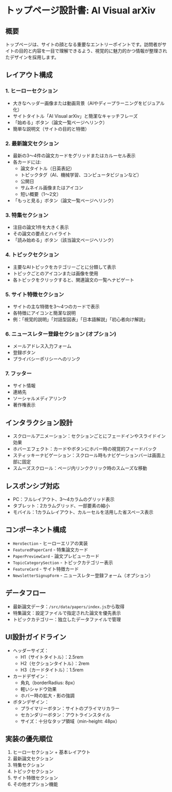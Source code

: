 # トップページ設計書: AI Visual arXiv

## 概要
トップページは、サイトの顔となる重要なエントリーポイントです。訪問者がサイトの目的と内容を一目で理解できるよう、視覚的に魅力的かつ情報が整理されたデザインを採用します。

## レイアウト構成

### 1. ヒーローセクション
- 大きなヘッダー画像または動画背景（AIやディープラーニングをビジュアル化）
- サイトタイトル「AI Visual arXiv」と簡潔なキャッチフレーズ
- 「始める」ボタン（論文一覧ページへリンク）
- 簡単な説明文（サイトの目的と特徴）

### 2. 最新論文セクション
- 最新の3〜4件の論文カードをグリッドまたはカルーセル表示
- 各カードには:
  - 論文タイトル（日英表記）
  - トピックタグ（AI、機械学習、コンピュータビジョンなど）
  - 公開日
  - サムネイル画像またはアイコン
  - 短い概要（1〜2文）
- 「もっと見る」ボタン（論文一覧ページへリンク）

### 3. 特集セクション
- 注目の論文1件を大きく表示
- その論文の要点とハイライト
- 「読み始める」ボタン（該当論文ページへリンク）

### 4. トピックセクション
- 主要なAIトピックをカテゴリーごとに分類して表示
- トピックごとのアイコンまたは画像を使用
- 各トピックをクリックすると、関連論文の一覧へナビゲート

### 5. サイト特徴セクション
- サイトの主な特徴を3〜4つのカードで表示
- 各特徴にアイコンと簡潔な説明
- 例：「視覚的説明」「対話型図表」「日本語解説」「初心者向け解説」

### 6. ニュースレター登録セクション (オプション)
- メールアドレス入力フォーム
- 登録ボタン
- プライバシーポリシーへのリンク

### 7. フッター
- サイト情報
- 連絡先
- ソーシャルメディアリンク
- 著作権表示

## インタラクション設計
- スクロールアニメーション：セクションごとにフェードインやスライドイン効果
- ホバーエフェクト：カードやボタンにホバー時の視覚的フィードバック
- スティッキーナビゲーション：スクロール時もナビゲーションバーは画面上部に固定
- スムーズスクロール：ページ内リンククリック時のスムーズな移動

## レスポンシブ対応
- PC：フルレイアウト、3〜4カラムのグリッド表示
- タブレット：2カラムグリッド、一部要素の縮小
- モバイル：1カラムレイアウト、カルーセルを活用した省スペース表示

## コンポーネント構成
- `HeroSection` - ヒーローエリアの実装
- `FeaturedPaperCard` - 特集論文カード
- `PaperPreviewCard` - 論文プレビューカード
- `TopicCategorySection` - トピックカテゴリー表示
- `FeatureCard` - サイト特徴カード
- `NewsletterSignupForm` - ニュースレター登録フォーム（オプション）

## データフロー
- 最新論文データ：`/src/data/papers/index.js`から取得
- 特集論文：設定ファイルで指定された論文を優先表示
- トピックカテゴリー：独立したデータファイルで管理

## UI設計ガイドライン
- ヘッダーサイズ：
  - H1（サイトタイトル）：2.5rem
  - H2（セクションタイトル）：2rem
  - H3（カードタイトル）：1.5rem
- カードデザイン：
  - 角丸（borderRadius: 8px）
  - 軽いシャドウ効果
  - ホバー時の拡大・影の強調
- ボタンデザイン：
  - プライマリーボタン：サイトのプライマリカラー
  - セカンダリーボタン：アウトラインスタイル
  - サイズ：十分なタップ領域（min-height: 48px）

## 実装の優先順位
1. ヒーローセクション + 基本レイアウト
2. 最新論文セクション
3. 特集セクション
4. トピックセクション
5. サイト特徴セクション
6. その他オプション機能